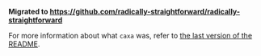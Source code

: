 **Migrated to https://github.com/radically-straightforward/radically-straightforward**

For more information about what `caxa` was, refer to [the last version of the README](https://github.com/leafac/caxa/tree/63f28fb7a1e62e9f08edd1a9f697e0ac5b7ecb85).
